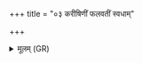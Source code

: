 +++
title = "०३ करीषिणीं फलवतीं स्वधाम्"

+++
<details><summary>मूलम् (GR)</summary>

करीषिणीं फलवतीं  
स्वधाम् इरां च नो गृहे ।  
औदुम्बरस्य तेजसा  
धाता पुष्टिं दधातु मे ॥
</details>